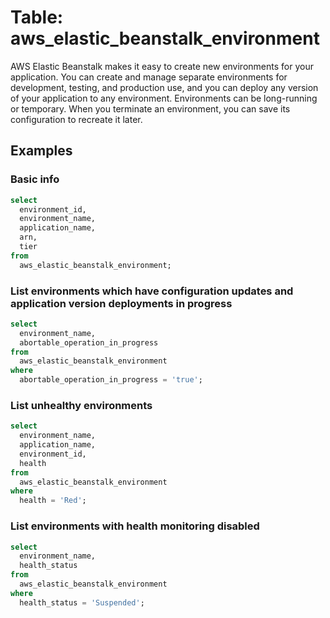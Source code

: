 # Table: aws_elastic_beanstalk_environment

AWS Elastic Beanstalk makes it easy to create new environments for your application. You can create and manage separate environments for development, testing, and production use, and you can deploy any version of your application to any environment. Environments can be long-running or temporary. When you terminate an environment, you can save its configuration to recreate it later.

## Examples

### Basic info

```sql
select
  environment_id,
  environment_name,
  application_name,
  arn,
  tier
from
  aws_elastic_beanstalk_environment;
```


### List environments which have configuration updates and application version deployments in progress

```sql
select
  environment_name,
  abortable_operation_in_progress
from
  aws_elastic_beanstalk_environment
where
  abortable_operation_in_progress = 'true';
```


### List unhealthy environments

```sql
select
  environment_name,
  application_name,
  environment_id,
  health
from
  aws_elastic_beanstalk_environment
where
  health = 'Red';
```


### List environments with health monitoring disabled

```sql
select
  environment_name,
  health_status
from
  aws_elastic_beanstalk_environment
where
  health_status = 'Suspended';
```
